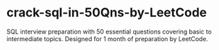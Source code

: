 # crack-sql-in-50Qns-by-LeetCode
SQL interview preparation with 50 essential questions covering basic to intermediate topics. Designed for 1 month of preparation by LeetCode.
